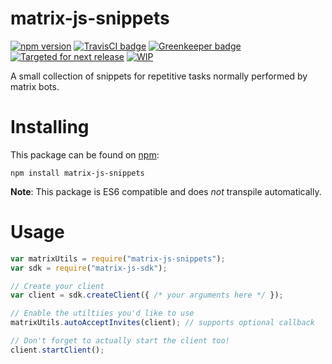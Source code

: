 # matrix-js-snippets

[![npm version](https://badge.fury.io/js/matrix-js-snippets.svg)](https://www.npmjs.com/package/matrix-js-snippets)
[![TravisCI badge](https://travis-ci.org/turt2live/matrix-js-snippets.svg?branch=master)](https://travis-ci.org/turt2live/matrix-js-snippets)
[![Greenkeeper badge](https://badges.greenkeeper.io/turt2live/matrix-js-snippets.svg)](https://greenkeeper.io/)
[![Targeted for next release](https://badge.waffle.io/turt2live/matrix-js-snippets.png?label=sorted&title=Targeted+for+next+release)](https://waffle.io/turt2live/waffle-matrix?utm_source=badge)
[![WIP](https://badge.waffle.io/turt2live/matrix-js-snippets.png?label=wip&title=WIP)](https://waffle.io/turt2live/waffle-matrix?utm_source=badge)

A small collection of snippets for repetitive tasks normally performed by matrix bots.

# Installing

This package can be found on [npm](https://www.npmjs.com):
```
npm install matrix-js-snippets
```

**Note**: This package is ES6 compatible and does *not* transpile automatically. 


# Usage

```javascript
var matrixUtils = require("matrix-js-snippets");
var sdk = require("matrix-js-sdk");

// Create your client
var client = sdk.createClient({ /* your arguments here */ });

// Enable the utiltiies you'd like to use
matrixUtils.autoAcceptInvites(client); // supports optional callback

// Don't forget to actually start the client too!
client.startClient();
```